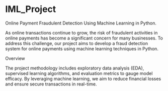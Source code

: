 # IML_Project
Online Payment Fraudulent Detection Using Machine Learning in Python.

As online transactions continue to grow, the risk of fraudulent activities in online payments has become a significant concern for many businesses. To address this challenge, our project aims to develop a fraud detection system for online payments using machine learning techniques in Python.

Overview

The project methodology includes exploratory data analysis (EDA), supervised learning algorithms, and evaluation metrics to gauge model efficacy. By leveraging machine learning, we aim to reduce financial losses and ensure secure transactions in real-time.




